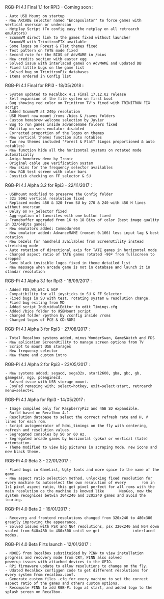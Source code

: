 RGB-Pi 4.1 Final 1.1 for RPi3 - Coming soon :

    - Auto USB Mount on startup
    - New ARCADE selector named "Encapsulator" to force games with vertical overscan or underscan
    - Netplay Script (To config easy the netplay on all retroarch emulators)
    - ScummVM direct link to the games fixed without launcher
    - ScummVM with TrinitronFIX available
    - Some logos on Forest & Flat themes fixed
    - Test pattern on TATE mode fixed
    - Second rute for the BIOS of AdvMAME in /bios
    - New credits section with easter egg
    - Solved issue with interlaced games on AdvMAME and updated DB
    - Fixed little bugs on the game list
    - Solved bug on TrinitronFix databases
    - Items ordered in Config list

RGB-Pi 4.1 Final for RPi3 - 18/05/2018 :

    - System updated to Recalbox 4.1 Final 17.12.02 release
    - Self expansion of the file system on first boot
    - Bug showing red color on Trinitron TV's fixed with TRINITRON FIX script
    - Added ScummVM at 240p resolution
    - USB Mount now mount /roms /bios & /saves folders
    - Custom homebrew welcome selection by Javier
    - Bug to run games inside advancemame folders fixed
    - Multitap on snes emulator disabled
    - Corrected proportion of the logos on themes
    - New vertical themes function auto rotables
    - Two new themes included "Forest & Flat" (Logos proportioned & auto rotables)
    - New function hide all the horizontal systems on rotated mode automatically
    - Amiga homebrew demo by Ironic
    - Original cable use verification system
    - New skins for the frequency selector availables
    - New RGB test screen with color bars
    - Joystick checking on FF_selector & SU

RGB-Pi 4.1 Alpha 3.2 for Rpi3 - 22/11/2017 :

    - USBMount modified to preserve the Config folder
    - 32x 50Hz vertical resolution fixed
    - Replaced modes 450 & 320 from SU by 270 & 240 with 450 H lines without overscan
    - Delay on FF_Selector fixed
    - Aggregation of favorites with one button fixed
    - Framebuffer upgraded from 16 to 18 Bits of color (best image quality in 32/64Bits games)
    - New emulators added: Commodore64
    - New emulator added: AdvanceMAME (romset 0.106) less input lag & best rotation
    - New bezels for handheld availables from ScreenUtility instead stretching mode
    - Auto rotation of directional axis for TATE games in horizontal mode
    - Changed aspect ratio of TATE games rotated -90º from fullscreen to cropped
    - Some black invisible logos fixed in theme detailed list
    - New message when arcade game is not in database and launch it in standar resolution

RGB-Pi 4.1 Alpha 3.1 for Rpi3 - 18/09/2017 :

    - Added FDS,WS,WSC & NGP
    - Compatibility for all joysticks in SU & FF Selector
    - Fixed bugs in SU with test, rotating system & resolution change.
    - Fixed bug exiting from MD
    - Added script IndividualEditor to edit Timings.cfg
    - Added /bios folder to USBMount script
    - Changed folder /python by /config inside /roms
    - Changed logos of PCE & CD-ROM2

RGB-Pi 4.1 Alpha 3 for Rpi3 - 27/08/2017 :

    - Total Recalbox systems added, minus WonderSwan, Game&Watch and FDS
    - New aplication ScreenUtility to manage screen options from TV
    - Script to mount USB storages
    - New frequency selector
    - New theme and custom intro
    
RGB-Pi 4.1 Alpha 2 for Rpi3 - 23/05/2017 :

    - New systems added; segacd, sega32x, atari2600, gba, gbc, gb, gamegear, ngp, pcenginecd.
    - Solved issue with USB storage mount.
    - JoyPad remaping with; select=hotkey, exit=select+start, retroarch menu=select+L

RGB-Pi 4.1 Alpha for Rpi3 - 14/05/2017 :

    - Image compiled only for RaspberryPi3 and 4GB SD expandible.
    - Build based on Recalbox 4.1.
    - Resolution database to select the correct refresh rate and H, V lines for each rom.
    - Script autogenerator of hdmi_timings on the fly with centering, refresh and resolution values.
    - Segregated consoles by 50 or 60 Hz.
    - Segregated arcade games by horizontal (yoko) or vertical (tate) orientation.
    - Theme modified to view big pictures in scraping mode, new icons and new black theme.
    
RGB-Pi 4.0 Beta 3 - 22/01/2017 :

    - Fixed bugs in GameList, Ugly fonts and more space to the name of the game.
    - New aspect ratio selection method, unlocking fixed resolution for every machine to autoselect the own resolution of every       rom in 1:1 pixel aspect ratio, this get pixel perfect for all roms with the main resolution os the machine is knowed like       NeoGeo, now the system recognices betwin 304x240 and 320x240 games and avoid the tearing.

RGB-Pi 4.0 Beta 2 - 19/01/2017 :

    - Recovery and frontend resolutions changed from 320x240 to 480x300 greatly improving the appearance.
    - Solved issues with PSX and N64 resolutions, psx 320x240 and N64 down scaled from 640x480 to 480x300 until we get               interlaced modes.

RGB-Pi 4.0 Beta Firts launch - 12/01/2017 :

    - NOOBS from Recalbox substituided by PINN to view installation progress and recovery mode from CRT, PINN also solved             powerup issues with attached devices to the GPIO.
    - RPi firmaware update to allow resolutions to change on the fly.
    - Udated Recalbox configgen code to get different resolutions for every system from recalbox.conf.
    - Generate custom files .cfg for every machine to set the correct aspect ratio of the games and others custom options.
    - Recompile PINN to add RGB-Pi logo at start, and added logo to the splash screen on Recalbox.
